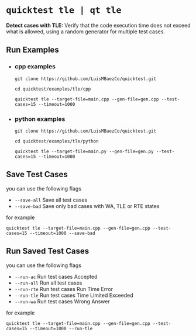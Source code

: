 `quicktest tle | qt tle`
============

**Detect cases with TLE:** Verify that the code execution time does not exceed what is allowed, using a random generator for multiple test cases.

## Run Examples

* ### cpp examples
    ```shell
    git clone https://github.com/LuisMBaezCo/quicktest.git

    cd quicktest/examples/tle/cpp
    ```

    ```shell
    quicktest tle --target-file=main.cpp --gen-file=gen.cpp --test-cases=15 --timeout=1000
    ```

* ### python examples
    ```shell
    git clone https://github.com/LuisMBaezCo/quicktest.git

    cd quicktest/examples/tle/python
    ```

    ```shell
    quicktest tle --target-file=main.py --gen-file=gen.py --test-cases=15 --timeout=1000
    ```

## Save Test Cases

you can use the following flags
* `--save-all`   Save all test cases
* `--save-bad`   Save only bad cases with WA, TLE or RTE states

for example

```shell
quicktest tle --target-file=main.cpp --gen-file=gen.cpp --test-cases=15 --timeout=1000 --save-bad
```

## Run Saved Test Cases

you can use the following flags

* `--run-ac`     Run test cases Accepted
* `--run-all`    Run all test cases
* `--run-rte`    Run test cases Run Time Error
* `--run-tle`    Run test cases Time Limited Exceeded
* `--run-wa`     Run test cases Wrong Answer

for example

```shell
quicktest tle --target-file=main.cpp --gen-file=gen.cpp --test-cases=15 --timeout=1000 --run-tle
```
